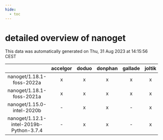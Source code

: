 ```yaml
---
hide:
  - toc
---
```


detailed overview of nanoget
============================


This data was automatically generated on Thu, 31 Aug 2023 at 14:15:56 CEST  

| |accelgor|doduo|donphan|gallade|joltik|skitty|swalot|victini|
| :---: | :---: | :---: | :---: | :---: | :---: | :---: | :---: | :---: |
|nanoget/1.18.1-foss-2022a|x|x|x|x|x|x|x|x|
|nanoget/1.18.1-foss-2021a|x|x|x|x|x|x|x|x|
|nanoget/1.15.0-intel-2020b|-|x|x|-|x|x|x|x|
|nanoget/1.12.1-intel-2019b-Python-3.7.4|-|x|x|-|x|x|-|x|
